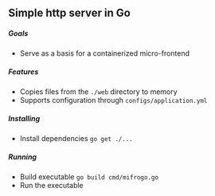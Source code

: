 ## Simple http server in Go

##### Goals
* Serve as a basis for a containerized micro-frontend

##### Features

* Copies files from the `./web` directory to memory
* Supports configuration through `configs/application.yml`

##### Installing
* Install dependencies `go get ./...`

##### Running
* Build executable `go build cmd/mifrogo.go`
* Run the executable